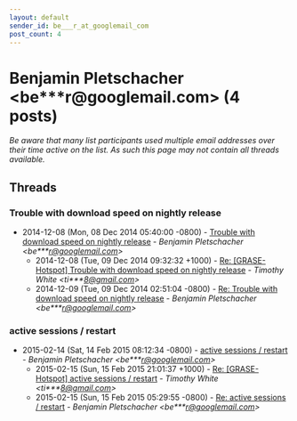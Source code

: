 ```yaml
---
layout: default
sender_id: be___r_at_googlemail_com
post_count: 4
---
```


# Benjamin Pletschacher <be***r<span>@</span>googlemail.com> (4 posts)

_Be aware that many list participants used multiple email addresses over their time active on the list. As such this page may not contain all threads available._

## Threads

### Trouble with download speed on nightly release
+ 2014-12-08 (Mon, 08 Dec 2014 05:40:00 -0800) - [Trouble with download speed on nightly release](/archive/2014/12/deb52c0608dd884c51ba68869925b440d92861c3e4fe0737e192e42045d4a362) - _Benjamin Pletschacher \<be***r@googlemail.com\>_
  + 2014-12-08 (Tue, 09 Dec 2014 09:32:32 +1000) - [Re: [GRASE-Hotspot] Trouble with download speed on nightly release](/archive/2014/12/15edd31fdf0ada79210a37075c797138dda2ded1b03582991b3b8d6967a509c1) - _Timothy White \<ti***8@gmail.com\>_
  + 2014-12-09 (Tue, 09 Dec 2014 02:51:04 -0800) - [Re: Trouble with download speed on nightly release](/archive/2014/12/e1401b37050329888c8c6642351f3ce73daa0bc82d1dec039b28c00f5f0f58bf) - _Benjamin Pletschacher \<be***r@googlemail.com\>_

### active sessions / restart
+ 2015-02-14 (Sat, 14 Feb 2015 08:12:34 -0800) - [active sessions / restart](/archive/2015/02/cf1a31c8ed6eec0506c3694b9a093b072987f9f581f2085fc51baca1d6bc5103) - _Benjamin Pletschacher \<be***r@googlemail.com\>_
  + 2015-02-15 (Sun, 15 Feb 2015 21:01:37 +1000) - [Re: [GRASE-Hotspot] active sessions / restart](/archive/2015/02/378cb6c145326d6475a7e18dd2aeba6117d32c9d4d2f5c31c42fb708942a3149) - _Timothy White \<ti***8@gmail.com\>_
  + 2015-02-15 (Sun, 15 Feb 2015 05:29:55 -0800) - [Re: active sessions / restart](/archive/2015/02/70fe6891e97c81b63c125679e44ed030b102be2c8ddaadd1085aeefd433a09e0) - _Benjamin Pletschacher \<be***r@googlemail.com\>_

